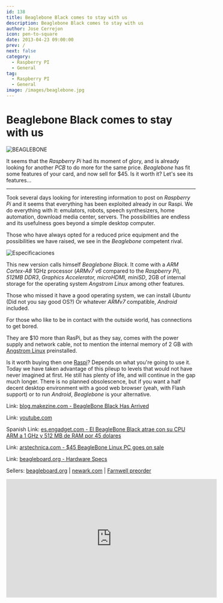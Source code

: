 ```yaml
---
id: 138
title: Beaglebone Black comes to stay with us
description: Beaglebone Black comes to stay with us
author: Jose Cerrejon
icon: pen-to-square
date: 2013-04-23 09:00:00
prev: /
next: false
category:
  - Raspberry PI
  - General
tag:
  - Raspberry PI
  - General
image: /images/beaglebone.jpg
---
```


# Beaglebone Black comes to stay with us

![BEAGLEBONE](/images/beaglebone.jpg)

It seems that the *Raspberry Pi* had its moment of glory, and is already looking for another *PCB* to do more for the same price. *Beaglebone* has fit some features of your card, and now sell for $45. Is it worth it? Let's see its features...

- - -
Took several days looking for interesting information to post on *Raspberry Pi* and it seems that everything has been exploited already in our Raspi. We do everything with it: emulators, robots, speech synthesizers, home automation, download media center, servers. The possibilities are endless and its usefulness goes beyond a simple desktop computer.

Those who have always opted for a reduced price equipment and the possibilities we have raised, we see in the *Beaglebone* competent rival.

![Especificaciones](/images/beaglebone-specs.jpg "Especificaciones")

This new version calls himself *Beaglebone Black*. It come with a *ARM Cortex-A8* 1GHz processor (*ARMv7 v6* compared to the *Raspberry Pi*), *512MB DDR3*, *Graphics Accelerator, microHDMI, miniSD*, 2GB of internal storage for the operating system *Angstrom Linux* among other features.

Those who missed it have a good operating system, we can install *Ubuntu* (Did not you say good OS?) Or whatever *ARMv7* compatible, *Android* included.

For those who like to be in contact with the outside world, has connections to get bored.

They are $10 more than RasPi, but as they say, comes with the power supply and network cable, not to mention the internal memory of 2 GB with [Angstrom Linux](http://www.angstrom-distribution.org/) preinstalled.

Is it worth buying then one [Raspi](http://raspipc.es)? Depends on what you're going to use it. Today we have taken advantage of this pileup to levels that would not have never imagined at first. He still has plenty of life, and will continue in the gap much longer. There is no planned obsolescence, but if you want a half decent desktop environment with a good web browser (yeah, with Flash support) or to run *Android*, *Beaglebone* is your alternative.


Link: [blog.makezine.com - BeagleBone Black Has Arrived](http://blog.makezine.com/2013/04/22/beaglebone-black-has-arrived/)

Link: [youtube.com](http://www.youtube.com/results?search_query=Beaglebone&oq=Beaglebone)

Spanish Link: [es.engadget.com - El BeagleBone Black atrae con su CPU ARM a 1 GHz y 512 MB de RAM por 45 dolares](http://es.engadget.com/2013/04/22/beaglebone-black-1ghz-45-dolares/)

Link: [arstechnica.com - $45 BeagleBone Linux PC goes on sale](http://arstechnica.com/information-technology/2013/04/for-your-robot-building-needs-the-45-beaglebone-linux-pc-goes-on-sale/)

Link: [beagleboard.org - Hardware Specs](http://beagleboard.org/Products/BeagleBone%20Black)

Sellers: [beagleboard.org](http://beagleboard.org/buy) | [newark.com](http://www.newark.com/jsp/search/productdetail.jsp?sku=65W6016) | [Farnwell preorder](http://uk.farnell.com/circuitco/bb-bone-000/kit-dev-beaglebone-cortex-a8/dp/2063627?Ntt=beaglebone/?CMP=e-8976-00001047)

<iframe width="560" height="315" src="http://www.youtube.com/embed/ciX08ysl6LE" frameborder="0" allowfullscreen></iframe>